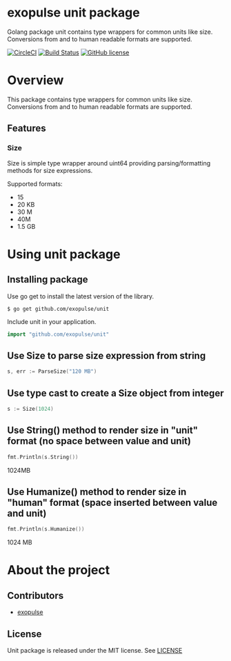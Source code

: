 # exopulse unit package
Golang package unit contains type wrappers for common units like size. Conversions from and to human readable formats are supported.

[![CircleCI](https://circleci.com/gh/exopulse/unit.svg?style=svg)](https://circleci.com/gh/exopulse/unit)
[![Build Status](https://travis-ci.org/exopulse/unit.svg?branch=master)](https://travis-ci.org/exopulse/unit)
[![GitHub license](https://img.shields.io/github/license/exopulse/unit.svg)](https://github.com/exopulse/unit/blob/master/LICENSE)

# Overview

This package contains type wrappers for common units like size. Conversions from and to human readable formats are supported.

## Features

### Size 

Size is simple type wrapper around uint64 providing parsing/formatting methods for size expressions.

Supported formats:
 - 15
 - 20 KB
 - 30 M
 - 40M
 - 1.5 GB


# Using unit package

## Installing package

Use go get to install the latest version of the library.

    $ go get github.com/exopulse/unit
 
Include unit in your application.
```go
import "github.com/exopulse/unit"
```

## Use Size to parse size expression from string
```go
s, err := ParseSize("120 MB")
```

## Use type cast to create a Size object from integer
```go
s := Size(1024)
```

## Use String() method to render size in "unit" format (no space between value and unit)
```go
fmt.Println(s.String())
```
 1024MB

## Use Humanize() method to render size in "human" format (space inserted between value and unit)
```go
fmt.Println(s.Humanize())
```
 1024 MB

# About the project

## Contributors

* [exopulse](https://github.com/exopulse)

## License

Unit package is released under the MIT license. See
[LICENSE](https://github.com/exopulse/unit/blob/master/LICENSE)

